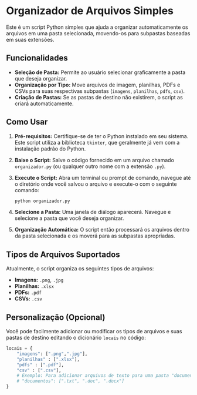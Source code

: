 # Organizador de Arquivos Simples

Este é um script Python simples que ajuda a organizar automaticamente os arquivos em uma pasta selecionada, movendo-os para subpastas baseadas em suas extensões.

## Funcionalidades

* **Seleção de Pasta:** Permite ao usuário selecionar graficamente a pasta que deseja organizar.
* **Organização por Tipo:** Move arquivos de imagem, planilhas, PDFs e CSVs para suas respectivas subpastas (`imagens`, `planilhas`, `pdfs`, `csv`).
* **Criação de Pastas:** Se as pastas de destino não existirem, o script as criará automaticamente.

## Como Usar

1.  **Pré-requisitos:** Certifique-se de ter o Python instalado em seu sistema. Este script utiliza a biblioteca `tkinter`, que geralmente já vem com a instalação padrão do Python.
2.  **Baixe o Script:** Salve o código fornecido em um arquivo chamado `organizador.py` (ou qualquer outro nome com a extensão `.py`).
3.  **Execute o Script:** Abra um terminal ou prompt de comando, navegue até o diretório onde você salvou o arquivo e execute-o com o seguinte comando:

    ```bash
    python organizador.py
    ```

4.  **Selecione a Pasta:** Uma janela de diálogo aparecerá. Navegue e selecione a pasta que você deseja organizar.
5.  **Organização Automática:** O script então processará os arquivos dentro da pasta selecionada e os moverá para as subpastas apropriadas.

## Tipos de Arquivos Suportados

Atualmente, o script organiza os seguintes tipos de arquivos:

* **Imagens:** `.png`, `.jpg`
* **Planilhas:** `.xlsx`
* **PDFs:** `.pdf`
* **CSVs:** `.csv`

## Personalização (Opcional)

Você pode facilmente adicionar ou modificar os tipos de arquivos e suas pastas de destino editando o dicionário `locais` no código:

```python
locais = {
    "imagens": [".png",".jpg"],
    "planilhas" : [".xlsx"],
    "pdfs" : [".pdf"],
    "csv" : [".csv"],
    # Exemplo: Para adicionar arquivos de texto para uma pasta "documentos"
    # "documentos": [".txt", ".doc", ".docx"]
}